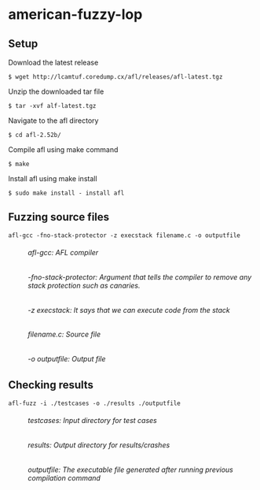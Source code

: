 # american-fuzzy-lop

## Setup

Download the latest release 
```
$ wget http://lcamtuf.coredump.cx/afl/releases/afl-latest.tgz
```

Unzip the downloaded tar file
```
$ tar -xvf alf-latest.tgz
```

Navigate to the afl directory
```
$ cd afl-2.52b/
```

Compile afl using make command
```
$ make
```

Install afl using make install
```
$ sudo make install - install afl
```

## Fuzzing source files

```
afl-gcc -fno-stack-protector -z execstack filename.c -o outputfile
```
<dl>
  <dt></dt>
  <dd><h6>afl-gcc: AFL compiler</h6></dd>
  <dd><h6>-fno-stack-protector: Argument that tells the compiler to remove any stack protection such as canaries.</h6></dd>
  <dd><h6>-z execstack: It says that we can execute code from the stack</h6></dd>
  <dd><h6>filename.c: Source file</h6></dd>
  <dd><h6>-o outputfile: Output file</h6></dd>
</dl>

## Checking results
```
afl-fuzz -i ./testcases -o ./results ./outputfile
```
<dl>
  <dt></dt>
  <dd><h6>testcases: Input directory for test cases</h6></dd>
  <dd><h6>results: Output directory for results/crashes</h6></dd>
  <dd><h6>outputfile: The executable file generated after running previous compilation command</h6></dd>
</dl>
